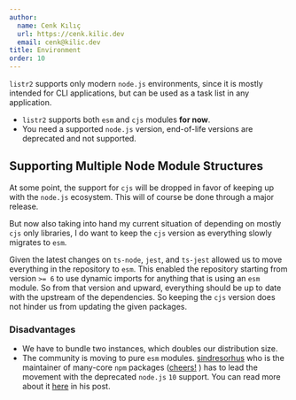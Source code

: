 ```yaml
---
author:
  name: Cenk Kılıç
  url: https://cenk.kilic.dev
  email: cenk@kilic.dev
title: Environment
order: 10
---
```


`listr2` supports only modern `node.js` environments, since it is mostly intended for CLI applications, but can be used as a task list in any application.

<!-- more -->

- `listr2` supports both `esm` and `cjs` modules **for now**.
- You need a supported `node.js` version, end-of-life versions are deprecated and not supported.

## Supporting Multiple Node Module Structures

At some point, the support for `cjs` will be dropped in favor of keeping up with the `node.js` ecosystem. This will of course be done through a major release.

But now also taking into hand my current situation of depending on mostly `cjs` only libraries, I do want to keep the `cjs` version as everything slowly migrates to `esm`.

Given the latest changes on `ts-node`, `jest`, and `ts-jest` allowed us to move everything in the repository to `esm`. This enabled the repository starting from version `>= 6` to use dynamic imports for anything that is using an `esm` module. So from that version and upward, everything should be up to date with the upstream of the dependencies. So keeping the `cjs` version does not hinder us from updating the given packages.

### Disadvantages

- We have to bundle two instances, which doubles our distribution size.
- The community is moving to pure `esm` modules. [sindresorhus](https://github.com/sindresorhus) who is the maintainer of many-core `npm` packages ([cheers!](https://github.com/sponsors/sindresorhus) ) has to lead the movement with the deprecated `node.js` `10` support. You can read more about it [here](https://gist.github.com/sindresorhus/a39789f98801d908bbc7ff3ecc99d99c) in his post.
